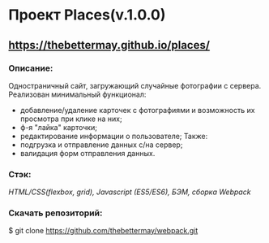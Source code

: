 # Проект Places(v.1.0.0)

## https://thebettermay.github.io/places/

### Описание:

Одностраничный сайт, загружающий случайные фотографии с сервера. Реализован минимальный функционал:

- добавление/удаление карточек с фотографиями и возможность их просмотра при клике на них;
- ф-я "лайка" карточки;
- редактирование информации о пользователе;
  Также:
- подгрузка и отправление данных с/на сервер;
- валидация форм отправления данных.

### Стэк:

_HTML/CSS(flexbox, grid), Javascript (ES5/ES6), БЭМ, сборка Webpack_

### Скачать репозиторий:

\$ git clone https://github.com/thebettermay/webpack.git
